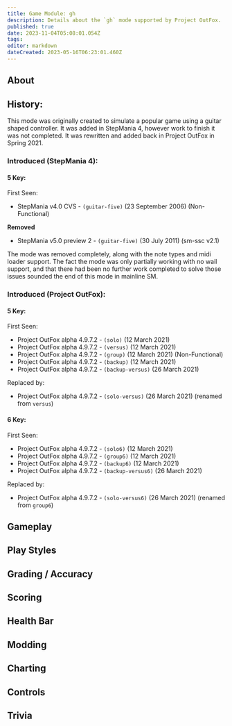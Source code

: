 ```yaml
---
title: Game Module: gh
description: Details about the `gh` mode supported by Project OutFox.
published: true
date: 2023-11-04T05:08:01.054Z
tags: 
editor: markdown
dateCreated: 2023-05-16T06:23:01.460Z
---
```


<!--
insert picture of gameplay 
-->

## About

## History:

This mode was originally created to simulate a popular game using a guitar shaped controller. It was added in StepMania 4, however work to finish it was not completed. It was rewritten and added back in Project OutFox in Spring 2021.

### Introduced (StepMania 4):
#### 5 Key:

First Seen:
 * StepMania v4.0 CVS - ``(guitar-five)`` (23 September 2006) (Non-Functional)

**Removed**
 * StepMania v5.0 preview 2 - ``(guitar-five)`` (30 July 2011) (sm-ssc v2.1)

The mode was removed completely, along with the note types and midi loader support. The fact the mode was only partially working with no wail support, and that there had been no further work completed to solve those issues sounded the end of this mode in mainline SM.


### Introduced (Project OutFox):
#### 5 Key:

First Seen:
 * Project OutFox alpha 4.9.7.2 - ``(solo)`` (12 March 2021)
 * Project OutFox alpha 4.9.7.2 - ``(versus)`` (12 March 2021)
 * Project OutFox alpha 4.9.7.2 - ``(group)`` (12 March 2021) (Non-Functional)
 * Project OutFox alpha 4.9.7.2 - ``(backup)`` (12 March 2021)
 * Project OutFox alpha 4.9.7.2 - ``(backup-versus)`` (26 March 2021)

Replaced by:
 * Project OutFox alpha 4.9.7.2 - ``(solo-versus)`` (26 March 2021) (renamed from ``versus``)

#### 6 Key:

First Seen:
 * Project OutFox alpha 4.9.7.2 - ``(solo6)`` (12 March 2021)
 * Project OutFox alpha 4.9.7.2 - ``(group6)`` (12 March 2021)
 * Project OutFox alpha 4.9.7.2 - ``(backup6)`` (12 March 2021)
 * Project OutFox alpha 4.9.7.2 - ``(backup-versus6)`` (26 March 2021)

Replaced by:
 * Project OutFox alpha 4.9.7.2 - ``(solo-versus6)`` (26 March 2021) (renamed from ``group6``)


## Gameplay

## Play Styles

## Grading / Accuracy

## Scoring

## Health Bar

## Modding

## Charting

## Controls

## Trivia
